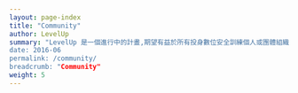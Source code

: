 ```yaml
---
layout: page-index
title: "Community"
author: LevelUp
summary: "LevelUp 是一個進行中的計畫,期望有益於所有投身數位安全訓練個人或團體組織，彼此能相互分享有關數位安全與技術使用教育的訓練資源與知識。在這裏，讀者可以了解如何參與或貢獻本社群與計畫，以及探索來自其它同儕的貢獻。“
date: 2016-06
permalink: /community/
breadcrumb: "Community"
weight: 5
---
```

